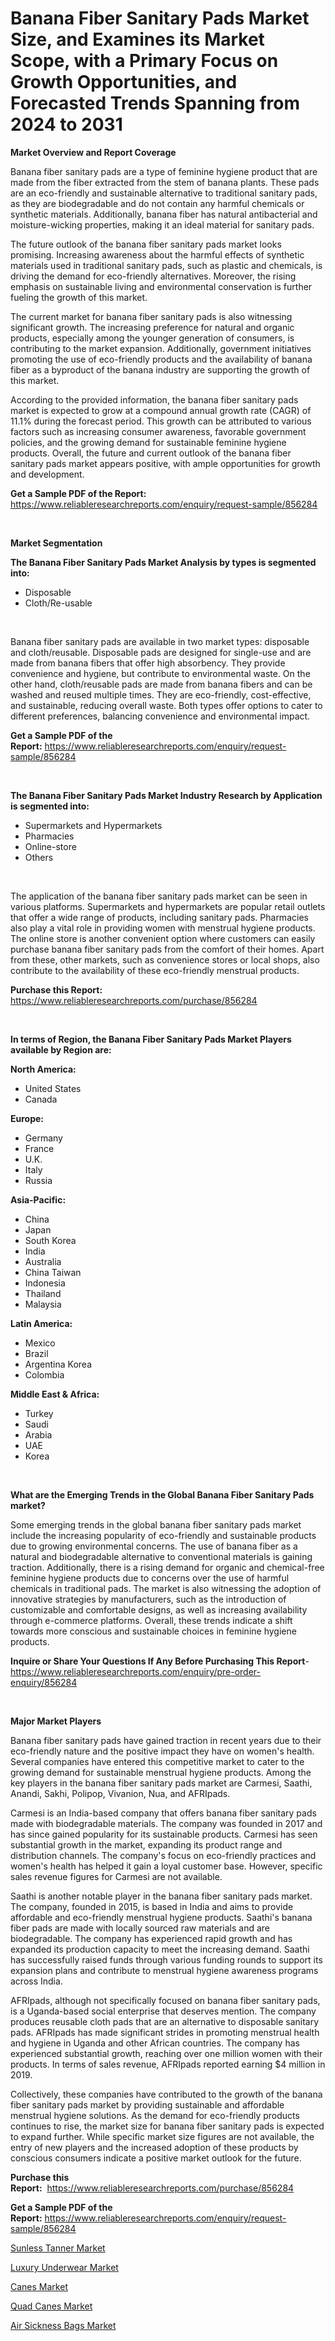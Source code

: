 <p><h1>Banana Fiber Sanitary Pads Market Size, and Examines its Market Scope, with a Primary Focus on Growth Opportunities, and Forecasted Trends Spanning from 2024 to 2031</h1></p><p><strong>Market Overview and Report Coverage</strong></p>
<p><p>Banana fiber sanitary pads are a type of feminine hygiene product that are made from the fiber extracted from the stem of banana plants. These pads are an eco-friendly and sustainable alternative to traditional sanitary pads, as they are biodegradable and do not contain any harmful chemicals or synthetic materials. Additionally, banana fiber has natural antibacterial and moisture-wicking properties, making it an ideal material for sanitary pads.</p><p>The future outlook of the banana fiber sanitary pads market looks promising. Increasing awareness about the harmful effects of synthetic materials used in traditional sanitary pads, such as plastic and chemicals, is driving the demand for eco-friendly alternatives. Moreover, the rising emphasis on sustainable living and environmental conservation is further fueling the growth of this market.</p><p>The current market for banana fiber sanitary pads is also witnessing significant growth. The increasing preference for natural and organic products, especially among the younger generation of consumers, is contributing to the market expansion. Additionally, government initiatives promoting the use of eco-friendly products and the availability of banana fiber as a byproduct of the banana industry are supporting the growth of this market.</p><p>According to the provided information, the banana fiber sanitary pads market is expected to grow at a compound annual growth rate (CAGR) of 11.1% during the forecast period. This growth can be attributed to various factors such as increasing consumer awareness, favorable government policies, and the growing demand for sustainable feminine hygiene products. Overall, the future and current outlook of the banana fiber sanitary pads market appears positive, with ample opportunities for growth and development.</p></p>
<p><strong>Get a Sample PDF of the Report:</strong> <a href="https://www.reliableresearchreports.com/enquiry/request-sample/856284">https://www.reliableresearchreports.com/enquiry/request-sample/856284</a></p>
<p>&nbsp;</p>
<p><strong>Market Segmentation</strong></p>
<p><strong>The Banana Fiber Sanitary Pads Market Analysis by types is segmented into:</strong></p>
<p><ul><li>Disposable</li><li>Cloth/Re-usable</li></ul></p>
<p>&nbsp;</p>
<p><p>Banana fiber sanitary pads are available in two market types: disposable and cloth/reusable. Disposable pads are designed for single-use and are made from banana fibers that offer high absorbency. They provide convenience and hygiene, but contribute to environmental waste. On the other hand, cloth/reusable pads are made from banana fibers and can be washed and reused multiple times. They are eco-friendly, cost-effective, and sustainable, reducing overall waste. Both types offer options to cater to different preferences, balancing convenience and environmental impact.</p></p>
<p><strong>Get a Sample PDF of the Report:</strong>&nbsp;<a href="https://www.reliableresearchreports.com/enquiry/request-sample/856284">https://www.reliableresearchreports.com/enquiry/request-sample/856284</a></p>
<p>&nbsp;</p>
<p><strong>The Banana Fiber Sanitary Pads Market Industry Research by Application is segmented into:</strong></p>
<p><ul><li>Supermarkets and Hypermarkets</li><li>Pharmacies</li><li>Online-store</li><li>Others</li></ul></p>
<p>&nbsp;</p>
<p><p>The application of the banana fiber sanitary pads market can be seen in various platforms. Supermarkets and hypermarkets are popular retail outlets that offer a wide range of products, including sanitary pads. Pharmacies also play a vital role in providing women with menstrual hygiene products. The online store is another convenient option where customers can easily purchase banana fiber sanitary pads from the comfort of their homes. Apart from these, other markets, such as convenience stores or local shops, also contribute to the availability of these eco-friendly menstrual products.</p></p>
<p><strong>Purchase this Report:</strong>&nbsp; <a href="https://www.reliableresearchreports.com/purchase/856284">https://www.reliableresearchreports.com/purchase/856284</a></p>
<p>&nbsp;</p>
<p><strong>In terms of Region, the Banana Fiber Sanitary Pads Market Players available by Region are:</strong></p>
<p>
    <p> <strong> North America: </strong>
        <ul>
            <li>United States</li>
            <li>Canada</li>
        </ul>
        </p> 
    <p> <strong> Europe: </strong>
        <ul>
            <li>Germany</li>
            <li>France</li>
            <li>U.K.</li>
            <li>Italy</li>
            <li>Russia</li>
        </ul>
        </p> 
    <p> <strong> Asia-Pacific: </strong>
        <ul>
            <li>China</li>
            <li>Japan</li>
            <li>South Korea</li>
            <li>India</li>
            <li>Australia</li>
            <li>China Taiwan</li>
            <li>Indonesia</li>
            <li>Thailand</li>
            <li>Malaysia</li>
        </ul>
        </p> 
    <p> <strong> Latin America: </strong>
        <ul>
            <li>Mexico</li>
            <li>Brazil</li>
            <li>Argentina Korea</li>
            <li>Colombia</li>
        </ul>
        </p> 
    <p> <strong> Middle East & Africa: </strong>
        <ul>
            <li>Turkey</li>
            <li>Saudi</li>
            <li>Arabia</li>
            <li>UAE</li>
            <li>Korea</li>
        </ul>
    </p>
    </p>
<p>&nbsp;</p>
<p><strong>What are the Emerging Trends in the Global Banana Fiber Sanitary Pads market?</strong></p>
<p><p>Some emerging trends in the global banana fiber sanitary pads market include the increasing popularity of eco-friendly and sustainable products due to growing environmental concerns. The use of banana fiber as a natural and biodegradable alternative to conventional materials is gaining traction. Additionally, there is a rising demand for organic and chemical-free feminine hygiene products due to concerns over the use of harmful chemicals in traditional pads. The market is also witnessing the adoption of innovative strategies by manufacturers, such as the introduction of customizable and comfortable designs, as well as increasing availability through e-commerce platforms. Overall, these trends indicate a shift towards more conscious and sustainable choices in feminine hygiene products.</p></p>
<p><strong>Inquire or Share Your Questions If Any Before Purchasing This Report</strong>- <a href="https://www.reliableresearchreports.com/enquiry/pre-order-enquiry/856284">https://www.reliableresearchreports.com/enquiry/pre-order-enquiry/856284</a></p>
<p>&nbsp;</p>
<p><strong>Major Market Players</strong></p>
<p><p>Banana fiber sanitary pads have gained traction in recent years due to their eco-friendly nature and the positive impact they have on women's health. Several companies have entered this competitive market to cater to the growing demand for sustainable menstrual hygiene products. Among the key players in the banana fiber sanitary pads market are Carmesi, Saathi, Anandi, Sakhi, Polipop, Vivanion, Nua, and AFRIpads.</p><p>Carmesi is an India-based company that offers banana fiber sanitary pads made with biodegradable materials. The company was founded in 2017 and has since gained popularity for its sustainable products. Carmesi has seen substantial growth in the market, expanding its product range and distribution channels. The company's focus on eco-friendly practices and women's health has helped it gain a loyal customer base. However, specific sales revenue figures for Carmesi are not available.</p><p>Saathi is another notable player in the banana fiber sanitary pads market. The company, founded in 2015, is based in India and aims to provide affordable and eco-friendly menstrual hygiene products. Saathi's banana fiber pads are made with locally sourced raw materials and are biodegradable. The company has experienced rapid growth and has expanded its production capacity to meet the increasing demand. Saathi has successfully raised funds through various funding rounds to support its expansion plans and contribute to menstrual hygiene awareness programs across India.</p><p>AFRIpads, although not specifically focused on banana fiber sanitary pads, is a Uganda-based social enterprise that deserves mention. The company produces reusable cloth pads that are an alternative to disposable sanitary pads. AFRIpads has made significant strides in promoting menstrual health and hygiene in Uganda and other African countries. The company has experienced substantial growth, reaching over one million women with their products. In terms of sales revenue, AFRIpads reported earning $4 million in 2019.</p><p>Collectively, these companies have contributed to the growth of the banana fiber sanitary pads market by providing sustainable and affordable menstrual hygiene solutions. As the demand for eco-friendly products continues to rise, the market size for banana fiber sanitary pads is expected to expand further. While specific market size figures are not available, the entry of new players and the increased adoption of these products by conscious consumers indicate a positive market outlook for the future.</p></p>
<p><strong>Purchase this Report:</strong>&nbsp;&nbsp;<a href="https://www.reliableresearchreports.com/purchase/856284">https://www.reliableresearchreports.com/purchase/856284</a></p>
<p></p>
<p><strong>Get a Sample PDF of the Report:</strong>&nbsp;<a href="https://www.reliableresearchreports.com/enquiry/request-sample/856284">https://www.reliableresearchreports.com/enquiry/request-sample/856284</a></p>
<p><p><a href="https://github.com/bmorecock/Market-Research-Report-List-1/blob/main/sunless-tanner-market.md">Sunless Tanner Market</a></p><p><a href="https://github.com/sougarounis/Market-Research-Report-List-1/blob/main/luxury-underwear-market.md">Luxury Underwear Market</a></p><p><a href="https://github.com/angelajermaine/Market-Research-Report-List-1/blob/main/canes-market.md">Canes Market</a></p><p><a href="https://github.com/laholand/Market-Research-Report-List-1/blob/main/quad-canes-market.md">Quad Canes Market</a></p><p><a href="https://github.com/mohamedbakry57/Market-Research-Report-List-1/blob/main/air-sickness-bags-market.md">Air Sickness Bags Market</a></p></p>